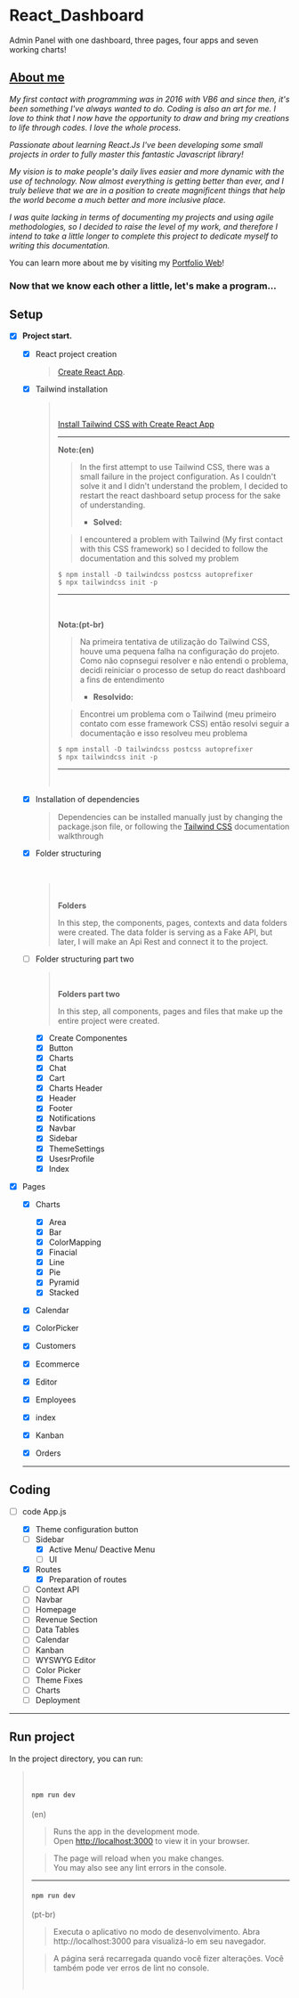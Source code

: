 # React_Dashboard

Admin Panel with one dashboard, three pages, four apps and seven working charts!

## [About me](https://dew-ill.vercel.app/about)

<em>
My first contact with programming was in 2016 with VB6 and since then, it's been something I've always wanted to do. Coding is also an art for me. I love to think that I now have the opportunity to draw and bring my creations to life through codes. I love the whole process.

Passionate about learning React.Js I've been developing some small projects in order to fully master this fantastic Javascript library!

My vision is to make people's daily lives easier and more dynamic with the use of technology. Now almost everything is getting better than ever, and I truly believe that we are in a position to create magnificent things that help the world become a much better and more inclusive place.

I was quite lacking in terms of documenting my projects and using agile methodologies, so I decided to raise the level of my work, and therefore I intend to take a little longer to complete this project to dedicate myself to writing this documentation.
</em>

You can learn more about me by visiting my [Portfolio Web](https://dew-ill.vercel.app/)!

### Now that we know each other a little, let's make a program...

## Setup

- [x] **Project start.**

  - [x] React project creation

    > [Create React App](https://github.com/facebook/create-react-app).

  - [x] Tailwind installation

    > <br />
    >
    > [Install Tailwind CSS with Create React App](https://tailwindcss.com/docs/guides/reate-react-app)
    >
    > <hr />
    >
    > **Note:(en)**
    >
    > > In the first attempt to use Tailwind CSS, there was a small failure in the project configuration. As I couldn't solve it and I didn't understand the problem, I decided to restart the react dashboard setup process for the sake of understanding.
    > >
    > > - **Solved:**
    >
    > > I encountered a problem with Tailwind (My first contact with this CSS framework) so I decided to follow the documentation and this solved my problem
    >
    > ```node
    > $ npm install -D tailwindcss postcss autoprefixer
    > $ npx tailwindcss init -p
    > ```
    >
    > <hr />
    > <br />
    >
    > **Nota:(pt-br)**
    >
    > > Na primeira tentativa de utilização do Tailwind CSS, houve uma pequena falha na configuração do projeto. Como não copnsegui resolver e não entendi o problema, decidi reiniciar o processo de setup do react dashboard a fins de entendimento
    > >
    > > - **Resolvido:**
    >
    > > Encontrei um problema com o Tailwind (meu primeiro contato com esse framework CSS) então resolvi seguir a documentação e isso resolveu meu problema
    >
    > ```node
    > $ npm install -D tailwindcss postcss autoprefixer
    > $ npx tailwindcss init -p
    > ```
    >
    > <hr />
    > <br />

  - [x] Installation of dependencies
        <br />
    > Dependencies can be installed manually just by changing the package.json file, or following the [Tailwind CSS](https://tailwindcss.com/docs/guides/create-react-app) documentation walkthrough
    > <br />
  - [x] Folder structuring

    <br />

    > <br />
    >
    > **Folders**
    >
    > In this step, the components, pages, contexts and data folders were created.
    > The data folder is serving as a Fake API, but later, I will make an
    > Api Rest and connect it to the project.
    > <br>

  - [ ] Folder structuring part two
    > <br />
    >
    > **Folders part two**
    >
    > In this step, all components, pages and files that make up the entire project were created.
    > <br>
    - [x] Create Componentes
    - [x] Button
    - [x] Charts
    - [x] Chat
    - [x] Cart
    - [x] Charts Header
    - [x] Header
    - [x] Footer
    - [x] Notifications
    - [x] Navbar
    - [x] Sidebar
    - [x] ThemeSettings
    - [x] UsesrProfile
    - [x] Index

- [x] Pages

  - [x] Charts

    - [x] Area
    - [x] Bar
    - [x] ColorMapping
    - [x] Finacial
    - [x] Line
    - [x] Pie
    - [x] Pyramid
    - [x] Stacked

  - [x] Calendar
  - [x] ColorPicker
  - [x] Customers
  - [x] Ecommerce
  - [x] Editor
  - [x] Employees
  - [x] index
  - [x] Kanban
  - [x] Orders

   <hr />

## Coding

- [ ] code App.js

  - [x] Theme configuration button
  - [ ] Sidebar
    - [x] Active Menu/ Deactive Menu
    - [ ] UI
  - [x] Routes
    - [x] Preparation of routes
  - [ ] Context API
  - [ ] Navbar
  - [ ] Homepage
  - [ ] Revenue Section
  - [ ] Data Tables
  - [ ] Calendar
  - [ ] Kanban
  - [ ] WYSWYG Editor
  - [ ] Color Picker
  - [ ] Theme Fixes
  - [ ] Charts
  - [ ] Deployment

<hr >

## Run project

In the project directory, you can run:

> <br />
>
> #### `npm run dev`
>
> (en)
>
> > Runs the app in the development mode.\
> > Open [http://localhost:3000](http://localhost:3000) to view it in your browser.
>
> > The page will reload when you make changes.\
> > You may also see any lint errors in the console.
> > <br>
>
> <hr/>
>
> #### `npm run dev`
>
> (pt-br)
>
> > Executa o aplicativo no modo de desenvolvimento.
> > Abra http://localhost:3000 para visualizá-lo em seu navegador.
>
> > A página será recarregada quando você fizer alterações.
> > Você também pode ver erros de lint no console.
>
> <br />
